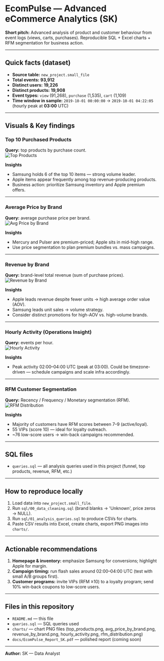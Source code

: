 # EcomPulse — Advanced eCommerce Analytics (SK)

**Short pitch:** Advanced analysis of product and customer behaviour from event logs (views, carts, purchases). Reproducible SQL + Excel charts + RFM segmentation for business action.

---

## Quick facts (dataset)
- **Source table:** `new_project.small_file`  
- **Total events:** **93,912**  
- **Distinct users:** **19,226**  
- **Distinct products:** **19,908**  
- **Event types:** `view` (91,268), `purchase` (1,535), `cart` (1,109)  
- **Time window in sample:** `2019-10-01 00:00:00` → `2019-10-01 04:22:05` (hourly peak at **03:00** UTC)

---

## Visuals & Key findings

### Top 10 Purchased Products
**Query:** top products by purchase count.  
![Top Products](charts/top_products.png)

**Insights**
- Samsung holds 6 of the top 10 items — strong volume leader.  
- Apple items appear frequently among top revenue-producing products.  
- Business action: prioritize Samsung inventory and Apple premium offers.

---

### Average Price by Brand
**Query:** average purchase price per brand.  
![Avg Price by Brand](charts/avg_price_by_brand.png)

**Insights**
- Mercury and Pulser are premium-priced; Apple sits in mid-high range.  
- Use price segmentation to plan premium bundles vs. mass campaigns.

---

### Revenue by Brand
**Query:** brand-level total revenue (sum of purchase prices).  
![Revenue by Brand](charts/revenue_by_brand.png)

**Insights**
- Apple leads revenue despite fewer units → high average order value (AOV).  
- Samsung leads unit sales → volume strategy.  
- Consider distinct promotions for high-AOV vs. high-volume brands.

---

### Hourly Activity (Operations Insight)
**Query:** events per hour.  
![Hourly Activity](charts/hourly_activity.png)

**Insights**
- Peak activity 02:00–04:00 UTC (peak at 03:00). Could be timezone-driven — schedule campaigns and scale infra accordingly.

---

### RFM Customer Segmentation
**Query:** Recency / Frequency / Monetary segmentation (RFM).  
![RFM Distribution](charts/rfm_distribution.png)

**Insights**
- Majority of customers have RFM scores between 7–9 (active/loyal).  
- 55 VIPs (score 10) — ideal for loyalty outreach.  
- ~76 low-score users → win-back campaigns recommended.

---

## SQL files
- `queries.sql` — all analysis queries used in this project (funnel, top products, revenue, RFM, etc.)

---

## How to reproduce locally
1. Load data into `new_project.small_file`.  
2. Run `sql/00_data_cleaning.sql` (brand blanks → 'Unknown', price zeros → NULL).  
3. Run `sql/01_analysis_queries.sql` to produce CSVs for charts.  
4. Paste CSV results into Excel, create charts, export PNG images into `charts/`.

---

## Actionable recommendations
1. **Homepage & inventory:** emphasize Samsung for conversions; highlight Apple for margin.  
2. **Campaign timing:** run flash sales around 02:00–04:00 UTC (test with small A/B groups first).  
3. **Customer programs:** invite VIPs (RFM ≥10) to a loyalty program; send 10% win-back coupons to low-score users.

---

## Files in this repository
- `README.md` — this file  
- `queries.sql` — SQL queries used  
- `charts/` — chart PNG files (top_products.png, avg_price_by_brand.png, revenue_by_brand.png, hourly_activity.png, rfm_distribution.png)  
- `docs/EcomPulse_Report_SK.pdf` — polished report (coming soon)

---

**Author:** SK — Data Analyst  

